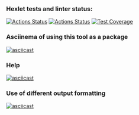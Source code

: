 ### Hexlet tests and linter status:
[![Actions Status](https://github.com/vandrusha/backend-project-46/workflows/hexlet-check/badge.svg)](https://github.com/vandrusha/backend-project-46/actions)  [![Actions Status](https://github.com/vandrusha/backend-project-46/actions/workflows/nodejs.yml/badge.svg)](https://github.com/vandrusha/backend-project-46/actions)  [![Test Coverage](https://api.codeclimate.com/v1/badges/d7ce7344796761b57d4b/test_coverage)](https://codeclimate.com/github/vandrusha/backend-project-46/test_coverage)

### Asciinema of using this tool as a package
[![asciicast](https://asciinema.org/a/PmdCGPfS8pzaiyyk1NbtsNCh3.svg)](https://asciinema.org/a/PmdCGPfS8pzaiyyk1NbtsNCh3)

### Help
[![asciicast](https://asciinema.org/a/8RbQEKjLWpWZsO8lrfXSogsvs.svg)](https://asciinema.org/a/8RbQEKjLWpWZsO8lrfXSogsvs)

### Use of different output formatting
[![asciicast](https://asciinema.org/a/44WujPXMppiYn1s8IL4cB7l5l.svg)](https://asciinema.org/a/44WujPXMppiYn1s8IL4cB7l5l)
